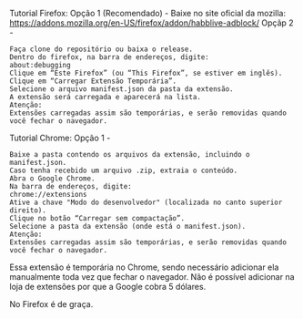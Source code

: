 Tutorial Firefox:
Opção 1 (Recomendado) - Baixe no site oficial da mozilla: https://addons.mozilla.org/en-US/firefox/addon/habblive-adblock/
Opçãp 2 -

    Faça clone do repositório ou baixa o release. 
    Dentro do firefox, na barra de endereços, digite:
    about:debugging
    Clique em “Este Firefox” (ou “This Firefox”, se estiver em inglês).
    Clique em “Carregar Extensão Temporária”.
    Selecione o arquivo manifest.json da pasta da extensão.
    A extensão será carregada e aparecerá na lista.
    Atenção:
    Extensões carregadas assim são temporárias, e serão removidas quando você fechar o navegador. 

Tutorial Chrome:
Opção 1 -

    Baixe a pasta contendo os arquivos da extensão, incluindo o manifest.json.
    Caso tenha recebido um arquivo .zip, extraia o conteúdo.
    Abra o Google Chrome.
    Na barra de endereços, digite:
    chrome://extensions
    Ative a chave "Modo do desenvolvedor" (localizada no canto superior direito).
    Clique no botão “Carregar sem compactação”.
    Selecione a pasta da extensão (onde está o manifest.json).
    Atenção:
    Extensões carregadas assim são temporárias, e serão removidas quando você fechar o navegador. 
    

Essa extensão é temporária no Chrome, sendo necessário adicionar ela manualmente toda vez que fechar o navegador.
Não é possível adicionar na loja de extensões por que a Google cobra 5 dólares.

No Firefox é de graça.
